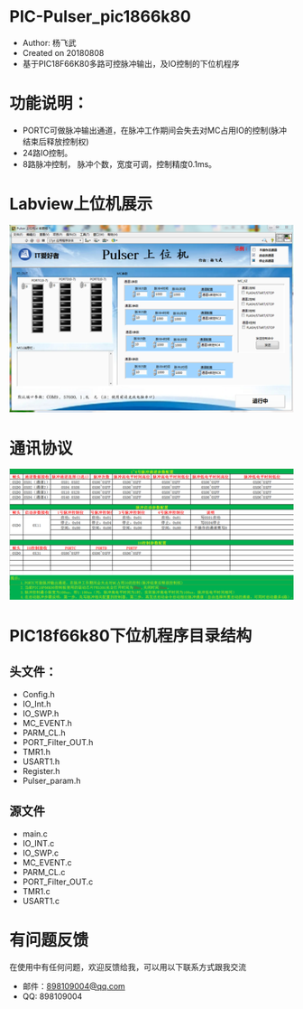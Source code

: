 
 # PIC-Pulser_pic1866k80
 * Author: 杨飞武
 * Created on 20180808
 * 基于PIC18F66K80多路可控脉冲输出，及IO控制的下位机程序


# 功能说明：
* PORTC可做脉冲输出通道，在脉冲工作期间会失去对MC占用IO的控制(脉冲结束后释放控制权)
* 24路IO控制。
* 8路脉冲控制， 脉冲个数，宽度可调，控制精度0.1ms。
# Labview上位机展示
![mahua](https://github.com/Yangfeiwu/PIC-Pulser_pic1866k80/blob/master/img/Labview%E4%B8%8A%E4%BD%8D%E6%9C%BA.png)
# 通讯协议

![mahua](https://github.com/Yangfeiwu/PIC-Pulser_pic1866k80/blob/master/img/%E9%80%9A%E4%BF%A1%E5%8D%8F%E8%AE%AE.png)

# PIC18f66k80下位机程序目录结构
## 头文件：
* Config.h
* IO_Int.h
* IO_SWP.h
* MC_EVENT.h
* PARM_CL.h
* PORT_Filter_OUT.h
* TMR1.h
* USART1.h
* Register.h
* Pulser_param.h

## 源文件
* main.c
* IO_INT.c
* IO_SWP.c
* MC_EVENT.c
* PARM_CL.c
* PORT_Filter_OUT.c
* TMR1.c
* USART1.c

# 有问题反馈
在使用中有任何问题，欢迎反馈给我，可以用以下联系方式跟我交流

* 邮件：898109004@qq.com
* QQ: 898109004





